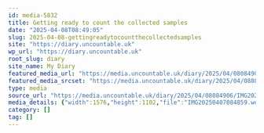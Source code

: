 ```yaml
---
id: media-5832
title: Getting ready to count the collected samples
date: "2025-04-08T08:49:05"
slug: 2025-04-08-gettingreadytocountthecollectedsamples
site: "https://diary.uncountable.uk"
wp_url: "https://diary.uncountable.uk"
root_slug: diary
site_name: My Diary
featured_media_url: "https://media.uncountable.uk/diary/2025/04/08084906/IMG20250407084859.webp"
featured_media_srcset: "https://media.uncountable.uk/diary/2025/04/08084906/IMG20250407084859-300x210.webp 300w, https://media.uncountable.uk/diary/2025/04/08084906/IMG20250407084859-1024x716.webp 1024w, https://media.uncountable.uk/diary/2025/04/08084906/IMG20250407084859-150x150.webp 150w, https://media.uncountable.uk/diary/2025/04/08084906/IMG20250407084859-640x448.webp 640w, https://media.uncountable.uk/diary/2025/04/08084906/IMG20250407084859.webp 1576w"
type: media
source_url: "https://media.uncountable.uk/diary/2025/04/08084906/IMG20250407084859.webp"
media_details: {"width":1576,"height":1102,"file":"IMG20250407084859.webp","filesize":154370,"sizes":{"medium":{"file":"IMG20250407084859-300x210.webp","width":300,"height":210,"filesize":33352,"mime_type":"image/webp","source_url":"https://media.uncountable.uk/diary/2025/04/08084906/IMG20250407084859-300x210.webp"},"large":{"file":"IMG20250407084859-1024x716.webp","width":1024,"height":716,"filesize":191838,"mime_type":"image/webp","source_url":"https://media.uncountable.uk/diary/2025/04/08084906/IMG20250407084859-1024x716.webp"},"thumbnail":{"file":"IMG20250407084859-150x150.webp","width":150,"height":150,"filesize":19336,"mime_type":"image/webp","source_url":"https://media.uncountable.uk/diary/2025/04/08084906/IMG20250407084859-150x150.webp"},"mobwidth":{"file":"IMG20250407084859-640x448.webp","width":640,"height":448,"filesize":95940,"mime_type":"image/webp","source_url":"https://media.uncountable.uk/diary/2025/04/08084906/IMG20250407084859-640x448.webp"},"full":{"file":"IMG20250407084859.webp","width":1576,"height":1102,"mime_type":"image/webp","source_url":"https://media.uncountable.uk/diary/2025/04/08084906/IMG20250407084859.webp"}},"image_meta":{"aperture":"0","credit":"","camera":"","caption":"","created_timestamp":"0","copyright":"","focal_length":"0","iso":"0","shutter_speed":"0","title":"","orientation":"0","keywords":[]}}
category: []
tag: []
---
```


